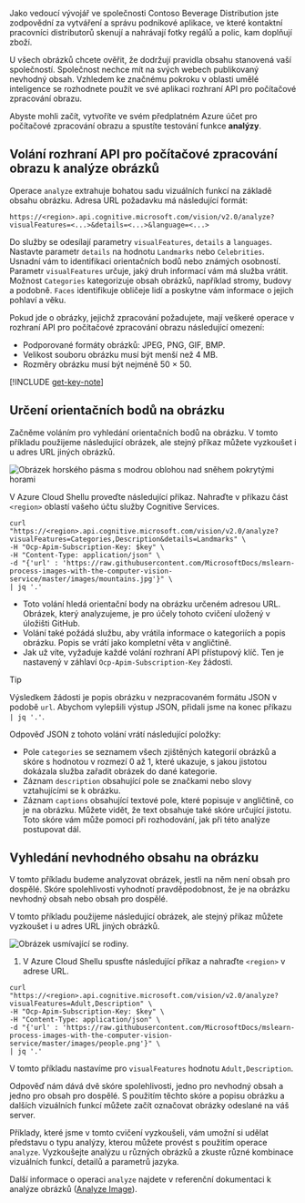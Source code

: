 Jako vedoucí vývojář ve společnosti Contoso Beverage Distribution jste zodpovědní za vytváření a správu podnikové aplikace, ve které kontaktní pracovníci distributorů skenují a nahrávají fotky regálů a polic, kam doplňují zboží. 

U všech obrázků chcete ověřit, že dodržují pravidla obsahu stanovená vaší společností. Společnost nechce mít na svých webech publikovaný nevhodný obsah. Vzhledem ke značnému pokroku v oblasti umělé inteligence se rozhodnete použít ve své aplikaci rozhraní API pro počítačové zpracování obrazu. 

Abyste mohli začít, vytvoříte ve svém předplatném Azure účet pro počítačové zpracování obrazu a spustíte testování funkce **analýzy**.

## <a name="calling-the-computer-vision-api-to-analyze-images"></a>Volání rozhraní API pro počítačové zpracování obrazu k analýze obrázků

Operace `analyze` extrahuje bohatou sadu vizuálních funkcí na základě obsahu obrázku. Adresa URL požadavku má následující formát:

`https://<region>.api.cognitive.microsoft.com/vision/v2.0/analyze?visualFeatures=<...>&details=<...>&language=<...>`

Do služby se odesílají parametry `visualFeatures`, `details` a `languages`. Nastavte parametr `details` na hodnotu `Landmarks` nebo `Celebrities`. Usnadní vám to identifikaci orientačních bodů nebo známých osobností. Parametr `visualFeatures` určuje, jaký druh informací vám má služba vrátit. Možnost `Categories` kategorizuje obsah obrázků, například stromy, budovy a podobně. `Faces` identifikuje obličeje lidí a poskytne vám informace o jejich pohlaví a věku.

Pokud jde o obrázky, jejichž zpracování požadujete, mají veškeré operace v rozhraní API pro počítačové zpracování obrazu následující omezení:

- Podporované formáty obrázků: JPEG, PNG, GIF, BMP. 
- Velikost souboru obrázku musí být menší než 4 MB.
- Rozměry obrázku musí být nejméně 50 × 50.

[!INCLUDE [get-key-note](./get-key.md)]

## <a name="identify-landmarks-in-an-image"></a>Určení orientačních bodů na obrázku

Začněme voláním pro vyhledání orientačních bodů na obrázku. V tomto příkladu použijeme následující obrázek, ale stejný příkaz můžete vyzkoušet i u adres URL jiných obrázků. 

![Obrázek horského pásma s modrou oblohou nad sněhem pokrytými horami](../media/3-mountains.jpg)

V Azure Cloud Shellu proveďte následující příkaz. Nahraďte v příkazu část `<region>` oblastí vašeho účtu služby Cognitive Services.

```azurecli
curl "https://<region>.api.cognitive.microsoft.com/vision/v2.0/analyze?visualFeatures=Categories,Description&details=Landmarks" \
-H "Ocp-Apim-Subscription-Key: $key" \
-H "Content-Type: application/json" \
-d "{'url' : 'https://raw.githubusercontent.com/MicrosoftDocs/mslearn-process-images-with-the-computer-vision-service/master/images/mountains.jpg'}" \
| jq '.'
```

- Toto volání hledá orientační body na obrázku určeném adresou URL. Obrázek, který analyzujeme, je pro účely tohoto cvičení uložený v úložišti GitHub. 
- Volání také požádá službu, aby vrátila informace o kategoriích a popis obrázku. Popis se vrátí jako kompletní věta v angličtině. 
- Jak už víte, vyžaduje každé volání rozhraní API přístupový klíč. Ten je nastavený v záhlaví `Ocp-Apim-Subscription-Key` žádosti. 

> [!TIP]
> Výsledkem žádosti je popis obrázku v nezpracovaném formátu JSON v podobě `url`. Abychom vylepšili výstup JSON, přidali jsme na konec příkazu ` | jq '.'`.

Odpověď JSON z tohoto volání vrátí následující položky:

- Pole `categories` se seznamem všech zjištěných kategorií obrázků a skóre s hodnotou v rozmezí 0 až 1, které ukazuje, s jakou jistotou dokázala služba zařadit obrázek do dané kategorie.
- Záznam `description` obsahující pole se značkami nebo slovy vztahujícími se k obrázku.
- Záznam `captions` obsahující textové pole, které popisuje v angličtině, co je na obrázku. Můžete vidět, že text obsahuje také skóre určující jistotu. Toto skóre vám může pomoci při rozhodování, jak při této analýze postupovat dál.


## <a name="check-for-inappropriate-content-in-an-image"></a>Vyhledání nevhodného obsahu na obrázku

V tomto příkladu budeme analyzovat obrázek, jestli na něm není obsah pro dospělé. Skóre spolehlivosti vyhodnotí pravděpodobnost, že je na obrázku nevhodný obsah nebo obsah pro dospělé. 

V tomto příkladu použijeme následující obrázek, ale stejný příkaz můžete vyzkoušet i u adres URL jiných obrázků. 

![Obrázek usmívající se rodiny.](../media/3-people.png)

1. V Azure Cloud Shellu spusťte následující příkaz a nahraďte `<region>` v adrese URL.

```azurecli
curl "https://<region>.api.cognitive.microsoft.com/vision/v2.0/analyze?visualFeatures=Adult,Description" \
-H "Ocp-Apim-Subscription-Key: $key" \
-H "Content-Type: application/json" \
-d "{'url' : 'https://raw.githubusercontent.com/MicrosoftDocs/mslearn-process-images-with-the-computer-vision-service/master/images/people.png'}" \
| jq '.'
```

V tomto příkladu nastavíme pro `visualFeatures` hodnotu `Adult,Description`. 

Odpověď nám dává dvě skóre spolehlivosti, jedno pro nevhodný obsah a jedno pro obsah pro dospělé. S použitím těchto skóre a popisu obrázku a dalších vizuálních funkcí můžete začít označovat obrázky odeslané na váš server.

Příklady, které jsme v tomto cvičení vyzkoušeli, vám umožní si udělat představu o typu analýzy, kterou můžete provést s použitím operace `analyze`. Vyzkoušejte analýzu u různých obrázků a zkuste různé kombinace vizuálních funkcí, detailů a parametrů jazyka.

Další informace o operaci `analyze` najdete v referenční dokumentaci k analýze obrázků ([Analyze Image](https://westus.dev.cognitive.microsoft.com/docs/services/5adf991815e1060e6355ad44/operations/56f91f2e778daf14a499e1fa)).